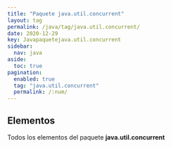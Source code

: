 ```yaml
---
title: "Paquete java.util.concurrent"
layout: tag
permalink: /java/tag/java.util.concurrent/
date: 2020-12-29
key: Javapaquetejava.util.concurrent
sidebar: 
  nav: java
aside: 
  toc: true
pagination: 
  enabled: true
  tag: "java.util.concurrent"
  permalink: /:num/
---
```


<h2>Elementos</h2>
Todos los elementos del paquete <strong>java.util.concurrent</strong>
